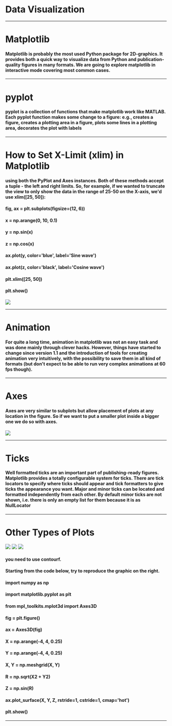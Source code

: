 # Data Visualization
---
# Matplotlib

#### Matplotlib is probably the most used Python package for 2D-graphics. It provides both a quick way to visualize data from Python and publication-quality figures in many formats. We are going to explore matplotlib in interactive mode covering most common cases.

---
# pyplot

#### pyplot is a collection of functions that make matplotlib work like MATLAB. Each pyplot function makes some change to a figure: e.g., creates a figure, creates a plotting area in a figure, plots some lines in a plotting area, decorates the plot with labels
---
# How to Set X-Limit (xlim) in Matplotlib

#### using both the PyPlot and Axes instances. Both of these methods accept a tuple - the left and right limits. So, for example, if we wanted to truncate the view to only show the data in the range of 25-50 on the X-axis, we'd use xlim([25, 50]):

#### fig, ax = plt.subplots(figsize=(12, 6))

#### x = np.arange(0, 10, 0.1)
#### y = np.sin(x)
#### z = np.cos(x)

#### ax.plot(y, color='blue', label='Sine wave')
#### ax.plot(z, color='black', label='Cosine wave')

#### plt.xlim([25, 50])
#### plt.show()

![](https://stackabuse.s3.amazonaws.com/media/how-to-set-axis-range-xlim-ylim-in-matplotlib-2.png)

---

# Animation
#### For quite a long time, animation in matplotlib was not an easy task and was done mainly through clever hacks. However, things have started to change since version 1.1 and the introduction of tools for creating animation very intuitively, with the possibility to save them in all kind of formats (but don't expect to be able to run very complex animations at 60 fps though).

---

# Axes
#### Axes are very similar to subplots but allow placement of plots at any location in the figure. So if we want to put a smaller plot inside a bigger one we do so with axes.

![](https://github.com/rougier/matplotlib-tutorial/raw/master/figures/axes.png)

---
# Ticks
#### Well formatted ticks are an important part of publishing-ready figures. Matplotlib provides a totally configurable system for ticks. There are tick locators to specify where ticks should appear and tick formatters to give ticks the appearance you want. Major and minor ticks can be located and formatted independently from each other. By default minor ticks are not shown, i.e. there is only an empty list for them because it is as NullLocator 

---
# Other Types of Plots
![](https://github.com/rougier/matplotlib-tutorial/raw/master/figures/plot.png)
![](https://github.com/rougier/matplotlib-tutorial/raw/master/figures/bar.png)
![](https://github.com/rougier/matplotlib-tutorial/raw/master/figures/plot3d.png)

#### you need to use contourf.

#### Starting from the code below, try to reproduce the graphic on the right.

#### import numpy as np
#### import matplotlib.pyplot as plt
#### from mpl_toolkits.mplot3d import Axes3D

#### fig = plt.figure()
#### ax = Axes3D(fig) 
#### X = np.arange(-4, 4, 0.25)
#### Y = np.arange(-4, 4, 0.25)
#### X, Y = np.meshgrid(X, Y)
#### R = np.sqrt(X**2 + Y**2)
#### Z = np.sin(R)

#### ax.plot_surface(X, Y, Z, rstride=1, cstride=1, cmap='hot')

#### plt.show()
---



